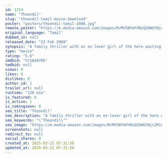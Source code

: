 ```yaml
---
id: 1254
name: "Thoondil"
slug: "thoondil-tamil-movie-download"
poster: "posters/thoondil-tamil-2008.jpg"
remote_poster: "https://m.media-amazon.com/images/M/MV5BYmFhNzQ2OWUtNjc2Mi00MjAyLTkwYzQtNTJiNTJkZDg5YzcyXkEyXkFqcGdeQXVyMTEzNzg0Mjkx._V1_SX300.jpg"
original_language: "Tamil"
dubbed_in: null
released_date: "22 Feb 2008"
synopsis: "A family thriller with an ex-lover girl of the hero waiting for a revenge for his betrayal."
type: "movie"
rating: "5.6"
imdbid: "tt1640706"
tmdbid: null
views: 0
likes: 0
dislikes: 0
author_id: 1
trailer_url: null
runtime: "130 min"
is_featured: 0
is_active: 1
is_comingsoon: 0
seo_title: "Thoondil"
seo_description: "A family thriller with an ex-lover girl of the hero waiting for a revenge for his betrayal."
seo_keywords: "\"Thoondil\""
seo_image: "https://m.media-amazon.com/images/M/MV5BYmFhNzQ2OWUtNjc2Mi00MjAyLTkwYzQtNTJiNTJkZDg5YzcyXkEyXkFqcGdeQXVyMTEzNzg0Mjkx._V1_SX300.jpg"
screenshots: null
redirect_to: null
social_shares: 0
created_at: 2025-03-22 07:31:50
updated_at: 2025-03-22 07:31:50
---
```


